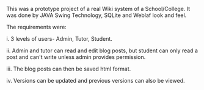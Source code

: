 This was a prototype project of a real Wiki system of a School/College. It was done by JAVA Swing Technology, SQLite and Weblaf look and feel.

The requirements were:

i. 3 levels of users- Admin, Tutor, Student.

ii. Admin and tutor can read and edit blog posts, but student can only read a post and can't write unless admin provides permission.

iii. The blog posts can then be saved html format.

iv. Versions can be updated and previous versions can also be viewed.
